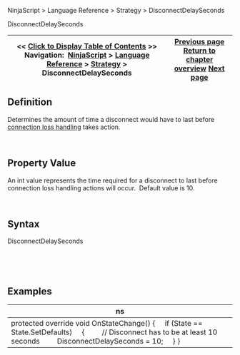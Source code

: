 ﻿


NinjaScript \> Language Reference \> Strategy \> DisconnectDelaySeconds






















DisconnectDelaySeconds







| \<\< [Click to Display Table of Contents](disconnectdelayseconds.md) \>\> **Navigation:**     [NinjaScript](ninjascript.md) \> [Language Reference](language_reference_wip.md) \> [Strategy](strategy.md) \> DisconnectDelaySeconds | [Previous page](defaultquantity.md) [Return to chapter overview](strategy.md) [Next page](entriesperdirection.md) |
| --- | --- |











## Definition


Determines the amount of time a disconnect would have to last before [connection loss handling](connectionlosshandling.md) takes action. 


 


## Property Value


An int value represents the time required for a disconnect to last before connection loss handling actions will occur.  Default value is 10\.


 


## Syntax


DisconnectDelaySeconds


 


 


## 


## Examples




| ns |
| --- |
| protected override void OnStateChange() {      if (State \=\= State.SetDefaults)      {          // Disconnect has to be at least 10 seconds          DisconnectDelaySeconds \= 10;      } } |









